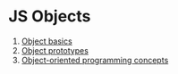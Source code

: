 # JS Objects
1. [Object basics](object.md)
2. [Object prototypes](object-prototype.md)
3. [Object-oriented programming concepts](oop.md)